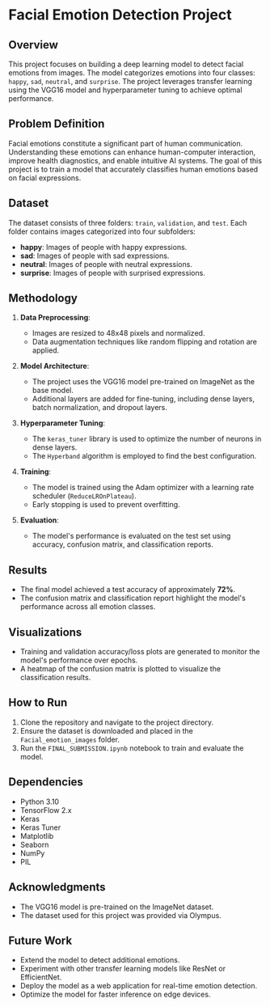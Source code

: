 # Facial Emotion Detection Project  

## Overview  
This project focuses on building a deep learning model to detect facial emotions from images. The model categorizes emotions into four classes: `happy`, `sad`, `neutral`, and `surprise`. The project leverages transfer learning using the VGG16 model and hyperparameter tuning to achieve optimal performance.  

## Problem Definition  
Facial emotions constitute a significant part of human communication. Understanding these emotions can enhance human-computer interaction, improve health diagnostics, and enable intuitive AI systems. The goal of this project is to train a model that accurately classifies human emotions based on facial expressions.  

## Dataset  
The dataset consists of three folders: `train`, `validation`, and `test`. Each folder contains images categorized into four subfolders:  
- **happy**: Images of people with happy expressions.  
- **sad**: Images of people with sad expressions.  
- **neutral**: Images of people with neutral expressions.  
- **surprise**: Images of people with surprised expressions.  

## Methodology  
1. **Data Preprocessing**:  
    - Images are resized to 48x48 pixels and normalized.  
    - Data augmentation techniques like random flipping and rotation are applied.  

2. **Model Architecture**:  
    - The project uses the VGG16 model pre-trained on ImageNet as the base model.  
    - Additional layers are added for fine-tuning, including dense layers, batch normalization, and dropout layers.  

3. **Hyperparameter Tuning**:  
    - The `keras_tuner` library is used to optimize the number of neurons in dense layers.  
    - The `Hyperband` algorithm is employed to find the best configuration.  

4. **Training**:  
    - The model is trained using the Adam optimizer with a learning rate scheduler (`ReduceLROnPlateau`).  
    - Early stopping is used to prevent overfitting.  

5. **Evaluation**:  
    - The model's performance is evaluated on the test set using accuracy, confusion matrix, and classification reports.  

## Results  
- The final model achieved a test accuracy of approximately **72%**.  
- The confusion matrix and classification report highlight the model's performance across all emotion classes.  

## Visualizations  
- Training and validation accuracy/loss plots are generated to monitor the model's performance over epochs.  
- A heatmap of the confusion matrix is plotted to visualize the classification results.  

## How to Run  
1. Clone the repository and navigate to the project directory.  
2. Ensure the dataset is downloaded and placed in the `Facial_emotion_images` folder.  
3. Run the `FINAL_SUBMISSION.ipynb` notebook to train and evaluate the model.  

## Dependencies  
- Python 3.10  
- TensorFlow 2.x  
- Keras  
- Keras Tuner  
- Matplotlib  
- Seaborn  
- NumPy  
- PIL  

## Acknowledgments  
- The VGG16 model is pre-trained on the ImageNet dataset.  
- The dataset used for this project was provided via Olympus.  

## Future Work  
- Extend the model to detect additional emotions.  
- Experiment with other transfer learning models like ResNet or EfficientNet.  
- Deploy the model as a web application for real-time emotion detection.  
- Optimize the model for faster inference on edge devices.  
